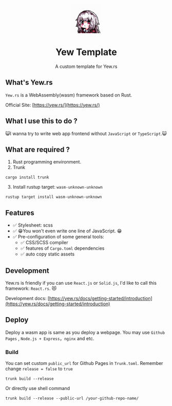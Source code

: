 <div align="center">
  <img src=".github/logo.gif" width="90px"/>
</div>
<h1 align="center">Yew Template</h1>
<p align="center">A custom template for Yew.rs</p>

## What's Yew.rs
`Yew.rs` is a WebAssembly(wasm) framework based on Rust.

Official Site: [https://yew.rs/](https://yew.rs/)

## What I use this to do ?
😺I wanna try to write web app frontend without `JavaScript` or `TypeScript`.😺

## What are required ?
1. Rust programming environment.
2. Trunk
~~~shell
cargo install trunk
~~~

3. Install rustup target: `wasm-unknown-unknown`
~~~shell
rustup target install wasm-unknown-unknown
~~~

## Features
* ✅ Stylesheet: scss 
* ✅ 😁You won't even write one line of JavaScript. 😁 
* ✅ Pre-configuration of some general tools:
    * ✅ CSS/SCSS compiler
    * ✅ features of `Cargo.toml` dependencies
    * ✅ auto copy static assets


## Development
Yew.rs is friendly if you can use `React.js` or `Solid.js`, I'd like to call this framework: `React.rs`. 😻

Development docs: [https://yew.rs/docs/getting-started/introduction](https://yew.rs/docs/getting-started/introduction)

## Deploy
Deploy a wasm app is same as you deploy a webpage. You may use `Github Pages` , `Node.js + Express`，`nginx` and etc.

### Build
You can set custom `public_url` for Github Pages in `Trunk.toml`.
Remember change `release = false` to `true`
~~~shell
trunk build --release
~~~

Or directly use shell command
~~~shell
trunk build --release --public-url /your-github-repo-name/
~~~
